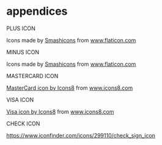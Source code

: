 # appendices
PLUS ICON<div>Icons made by <a href="https://www.flaticon.com/authors/smashicons" title="Smashicons">Smashicons</a> from <a href="https://www.flaticon.com/" title="Flaticon">www.flaticon.com</a></div>

MINUS ICON
<div>Icons made by <a href="https://www.flaticon.com/authors/smashicons" title="Smashicons">Smashicons</a> from <a href="https://www.flaticon.com/" title="Flaticon">www.flaticon.com</a></div>




MASTERCARD ICON

<a href="https://icons8.com/icon/70558/mastercard">MasterCard icon by Icons8</a>
from www.icons8.com

VISA ICON

<a href="https://icons8.com/icon/jrULb7fkrnXf/visa">Visa icon by Icons8</a>
from www.icons8.com

CHECK ICON

https://www.iconfinder.com/icons/299110/check_sign_icon

